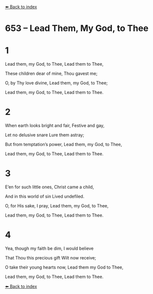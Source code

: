 [⬅️ Back to index](../README.md)

# 653 – Lead Them, My God, to Thee





# 1

Lead them, my God, to Thee, Lead them to Thee,

These children dear of mine, Thou gavest me;

O, by Thy love divine, Lead them, my God, to Thee;

Lead them, my God, to Thee, Lead them to Thee.



# 2

When earth looks bright and fair, Festive and gay,

Let no delusive snare Lure them astray;

But from temptation’s power, Lead them, my God, to Thee,

Lead them, my God, to Thee, Lead them to Thee.



# 3

E’en for such little ones, Christ came a child,

And in this world of sin Lived undefiled.

O, for His sake, I pray, Lead them, my God, to Thee,

Lead them, my God, to Thee, Lead them to Thee.



# 4

Yea, though my faith be dim, I would believe

That Thou this precious gift Wilt now receive;

O take their young hearts now, Lead them my God to Thee,

Lead them, my God, to Thee, Lead them to Thee.

[⬅️ Back to index](../README.md)
